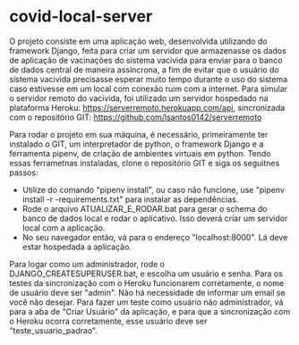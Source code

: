 # covid-local-server

O projeto consiste em uma aplicação web, desenvolvida utilizando do framework Django, feita para criar um servidor que armazenasse os dados de aplicação de vacinações do sistema vacivida para enviar para o banco de dados central de maneira assíncrona, a fim de evitar que o usuário do sistema vacivida precisasse esperar muito tempo durante o uso do sistema caso estivesse em um local com conexão ruim com a internet. Para simular o servidor remoto do vacivida, foi utilizado um servidor hospedado na plataforma Heroku: https://serverremoto.herokuapp.com/api, sincronizada com o repositório GIT: https://github.com/lsantos0142/serverremoto

Para rodar o projeto em sua máquina, é necessário, primeiramente ter instalado o GIT, um interpretador de python, o framework Django e a ferramenta pipenv, de criação de ambientes virtuais em python. 
Tendo essas ferrametnas instaladas, clone o repositório GIT e siga os seguitnes passos: 

* Utilize do comando "pipenv install", ou caso não funcione, use "pipenv install -r -requirements.txt" para instalar as dependências. 
* Rode o arquivo ATUALIZAR_E_RODAR.bat para gerar o schema do banco de dados local e rodar o aplicativo. Isso deverá criar um servidor local com a aplicação. 
* No seu navegador então, vá para o endereço "localhost:8000". Lá deve estar hospedada a aplicação. 

Para logar como um administrador, rode o DJANGO_CREATESUPERUSER.bat, e escolha um usuário e senha. Para os testes da sincronização com o Heroku funcionarem corretamente, o nome de usuário deve ser "admin". Não há necessidade de informar um email se você não desejar. Para fazer um teste como usuário não administrador, vá para a aba de "Criar Usuário" da aplicação, e para que a sincronização com o Heroku ocorra corretamente, esse usuário deve ser "teste_usuario_padrao". 
 
